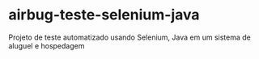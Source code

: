 # airbug-teste-selenium-java
Projeto de teste automatizado usando Selenium, Java em um sistema de aluguel e hospedagem
